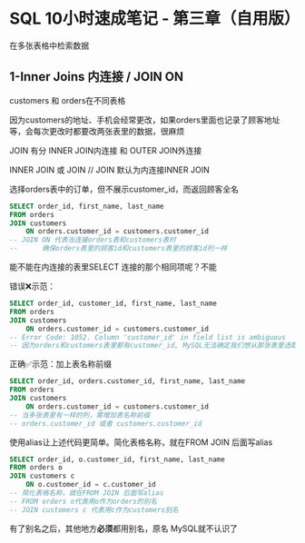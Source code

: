 # SQL 10小时速成笔记 - 第三章（自用版）
在多张表格中检索数据
## 1-Inner Joins 内连接 / JOIN ON
customers 和 orders在不同表格

因为customers的地址、手机会经常更改，如果orders里面也记录了顾客地址等，会每次更改时都要改两张表里的数据，很麻烦


JOIN 有分 INNER JOIN内连接 和 OUTER JOIN外连接

INNER JOIN 或 JOIN // JOIN 默认为内连接INNER JOIN

选择orders表中的订单，但不展示customer_id，而返回顾客全名

```sql
SELECT order_id, first_name, last_name
FROM orders
JOIN customers 
	ON orders.customer_id = customers.customer_id
-- JOIN ON 代表当连接orders表和customers表时
-- 		确保orders表里的顾客id和customers表里的顾客id列一样
```

能不能在内连接的表里SELECT 连接的那个相同项呢？不能

错误❌示范：
```sql
SELECT order_id, customer_id, first_name, last_name
FROM orders
JOIN customers 
	ON orders.customer_id = customers.customer_id
-- Error Code: 1052. Column 'customer_id' in field list is ambiguous
-- 因为orders和customers表里都有customer_id, MySQL无法确定我们想从那张表里选取这列
```
正确✅示范：加上表名称前缀
```sql
SELECT order_id, orders.customer_id, first_name, last_name
FROM orders
JOIN customers 
	ON orders.customer_id = customers.customer_id
-- 当多张表里有一样的列，需增加表名称前缀
-- orders.customer_id 或者 customers.customer_id
```
使用alias让上述代码更简单。简化表格名称，就在FROM JOIN 后面写alias
```sql
SELECT order_id, o.customer_id, first_name, last_name
FROM orders o
JOIN customers c
	ON o.customer_id = c.customer_id
-- 简化表格名称，就在FROM JOIN 后面写alias
-- FROM orders o代表用o作为orders的别名
-- JOIN customers c 代表用c作为customers别名
```
有了别名之后，其他地方**必须**都用别名，原名 MySQL就不认识了
